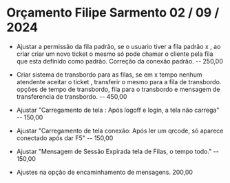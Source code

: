 # Orçamento Filipe Sarmento 02 / 09 / 2024

- Ajustar a permissão da fila padrão, se o usuario tiver a fila padrão x , ao criar criar um novo ticket
  o mesmo só pode chamar o cliente pela fila que esta definido como padrão. Correção da conexão padrão.
  -- 250,00

- Criar sistema de transbordo para as filas, se em x tempo nenhum atendente aceitar o ticket , transferir o mesmo para a fila de transbordo.
  opções de tempo de transbordo, fila para o transbordo e mensagem de transferencia de transbordo.
  -- 450,00

- Ajustar "Carregamento de tela : Após logoff e login, a tela não carrega"
  -- 150,00

- Ajustar "Carregamento de tela conexão: Após ler um qrcode, só aparece conectado após dar F5"
  -- 150,00

- Ajustar "Mensagem de Sessão Expirada tela de Filas, o tempo todo."
  -- 150,00

- Ajustes na opção de encaminhamento de mensagens.
  200,00
